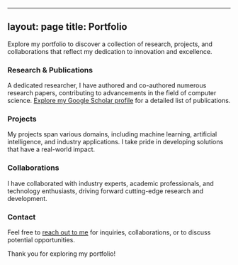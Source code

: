 
---
layout: page
title: Portfolio
---

<p class="message">
    Explore my portfolio to discover a collection of research, projects, and collaborations that reflect my dedication to innovation and excellence.
</p>

### Research & Publications
A dedicated researcher, I have authored and co-authored numerous research papers, contributing to advancements in the field of computer science. [Explore my Google Scholar profile](https://scholar.google.com/citations?user=Y_-UFnUAAAAJ&hl=en) for a detailed list of publications.

### Projects
My projects span various domains, including machine learning, artificial intelligence, and industry applications. I take pride in developing solutions that have a real-world impact.

### Collaborations
I have collaborated with industry experts, academic professionals, and technology enthusiasts, driving forward cutting-edge research and development.

### Contact
Feel free to [reach out to me](mailto:zaker.mehrdad@gmail.com) for inquiries, collaborations, or to discuss potential opportunities.

Thank you for exploring my portfolio!
